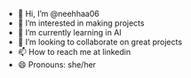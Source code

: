 - 👋 Hi, I’m @neehhaa06
- 👀 I’m interested in making projects
- 🌱 I’m currently learning in AI
- 💞️ I’m looking to collaborate on great projects
- 📫 How to reach me at linkedin
- 😄 Pronouns: she/her


<!---
neehhaa06/neehhaa06 is a ✨ special ✨ repository because its `README.md` (this file) appears on your GitHub profile.
You can click the Preview link to take a look at your changes.
--->
